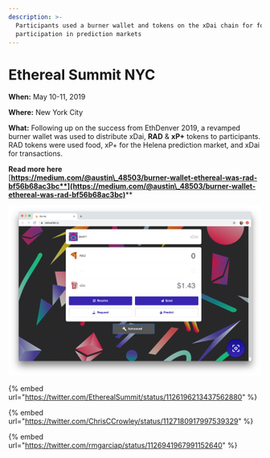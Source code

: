 ```yaml
---
description: >-
  Participants used a burner wallet and tokens on the xDai chain for food and
  participation in prediction markets
---
```


# Ethereal Summit NYC

**When:** May 10-11, 2019

**Where:** New York City

**What:** Following up on the success from EthDenver 2019,  a revamped burner wallet was used to distribute xDai, **RAD** & **xP+** tokens to participants. RAD tokens were used food, xP+ for the Helena prediction market, and xDai for transactions.&#x20;

**Read more here**\
[**https://medium.com/@austin\_48503/burner-wallet-ethereal-was-rad-bf56b68ac3bc**](https://medium.com/@austin\_48503/burner-wallet-ethereal-was-rad-bf56b68ac3bc)****

![radwallet.io - xP+ tokens not pictured](../../../.gitbook/assets/radwallet.io.png)

{% embed url="https://twitter.com/EtherealSummit/status/1126196213437562880" %}

{% embed url="https://twitter.com/ChrisCCrowley/status/1127180917997539329" %}

{% embed url="https://twitter.com/rmgarciap/status/1126941967991152640" %}

